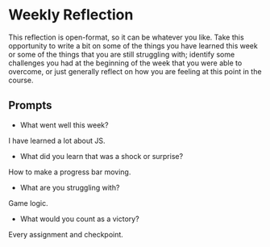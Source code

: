 # Weekly Reflection
This reflection is open-format, so it can be whatever you like. Take this opportunity to write a bit on some of the things you have learned this week or some of the things that you are still struggling with; identify some challenges you had at the beginning of the week that you were able to overcome, or just generally reflect on how you are feeling at this point in the course.


## Prompts
- What went well this week?

I have learned a lot about JS.

- What did you learn that was a shock or surprise?

How to make a progress bar moving. 
- What are you struggling with?

Game logic.

- What would you count as a victory?

Every assignment and checkpoint.
